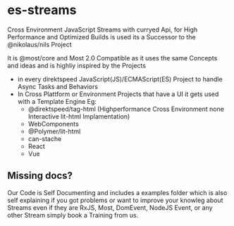 # es-streams
Cross Environment JavaScript Streams with curryed Api, for High Performance and Optimized Builds
is used its a Successor to the @nikolaus/nils Project

It is @most/core and Most 2.0 Compatible as it uses the same Concepts and ideas and is highliy inspired by the Projects

- in every direktspeed JavaScript(JS)/ECMAScript(ES) Project to handle Async Tasks and Behaviors
- In Cross Plattform or Environment Projects that have a UI it gets used with a Template Engine Eg: 
    - @direktspeed/tag-html (Highperformance Cross Environment none Interactive lit-html Implamentation)
    - WebComponents 
    - @Polymer/lit-html
    - can-stache
    - React
    - Vue

## Missing docs?
Our Code is Self Documenting and includes a examples folder which is also self explaining
if you got problems or want to improve your knowleg about Streams even if they are 
RxJS, Most, DomEvent, NodeJS Event, or any other Stream simply book a Training from us.

